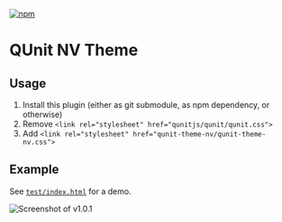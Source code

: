 [![npm](https://img.shields.io/npm/v/qunit-theme-nv.svg?style=flat)](https://www.npmjs.com/package/qunit-theme-nv)

# QUnit NV Theme

## Usage

1. Install this plugin (either as git submodule, as npm dependency, or otherwise)
2. Remove `<link rel="stylesheet" href="qunitjs/qunit/qunit.css">`
3. Add `<link rel="stylesheet" href="qunit-theme-nv/qunit-theme-nv.css">`

## Example

See [`test/index.html`](https://krinkle.github.io/qunit-theme-nv/test/) for a demo.

![Screenshot of v1.0.1](http://i.imgur.com/EuVdxEr.png)
